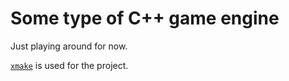# Some type of C++ game engine
Just playing around for now. 

[`xmake`](https://xmake.io) is used for the project.
